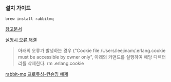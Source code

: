 
### 설치 가이드
```shellß
brew install rabbitmq
```
[참고문서](https://sarc.io/index.php/osx/733-macos-rabbitmq)

[실행시 오류 해결](https://github.com/laradock/laradock/issues/2048)
> 아래의 오류가 발생하는 경우 
> {"Cookie file /Users/leejinam/.erlang.cookie must be accessible by owner only",
> 아래의 커맨드를 실행하여 해당 디렉터리를 삭제한다.
> rm .erlang.cookie

[rabbit-mq 프로듀싱-컨슈밍 예제](https://www.rabbitmq.com/tutorials/tutorial-one-python.html)